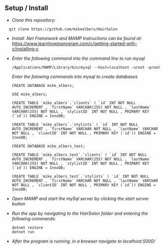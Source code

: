 ## Setup / Install

* _Clone this repository:_  
```
  git clone https://github.com/mikealbers/HairSalon
```

* _Install .Net Framework and MAMP_
  _Instructions can be found at:_
  https://www.learnhowtoprogram.com/c/getting-started-with-c/installing-c


* _Enter the following command into the command line to run mysql_
  ```
  /Applications/MAMP/Library/bin/mysql --host=localhost -uroot -proot
  ```

  _Enter the folowing commands into mysql to create databases_
  ```
  CREATE DATABASE mike_albers;

  USE mike_albers;

  CREATE TABLE `mike_albers`.`clients` ( `id` INT NOT NULL AUTO_INCREMENT , `firstName` VARCHAR(255) NOT NULL , `lastName` VARCHAR(255) NOT NULL , `stylistID` INT NOT NULL , PRIMARY KEY (`id`)) ENGINE = InnoDB;

  CREATE TABLE `mike_albers`.`stylists` ( `id` INT NOT NULL AUTO_INCREMENT , `firstName` VARCHAR NOT NULL , `lastName` VARCHAR NOT NULL , `clientID` INT NOT NULL , PRIMARY KEY (`id`)) ENGINE = InnoDB;

  CREATE DATABASE mike_albers_test;

  CREATE TABLE `mike_albers_test`.`clients` ( `id` INT NOT NULL AUTO_INCREMENT , `firstName` VARCHAR(255) NOT NULL , `lastName` VARCHAR(255) NOT NULL , `stylistID` INT NOT NULL , PRIMARY KEY (`id`)) ENGINE = InnoDB;

  CREATE TABLE `mike_albers_test`.`stylists` ( `id` INT NOT NULL AUTO_INCREMENT , `firstName` VARCHAR NOT NULL , `lastName` VARCHAR NOT NULL , `clientID` INT NOT NULL , PRIMARY KEY (`id`)) ENGINE = InnoDB;
  ```

* _Open MAMP and start the mySql server by clicking the start server button_

* _Run the app by navigating to the HairSolon folder and entering the following commands:_
  ```
  dotnet restore
  dotnet run
  ```

* _After the program is running, in a browser navigate to localhost:5000/_

